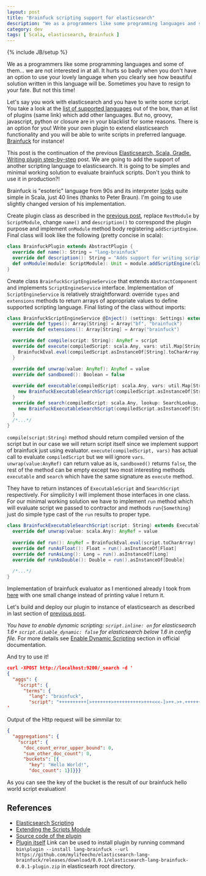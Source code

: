 ```yaml
---
layout: post
title: "Brainfuck scripting support for elasticsearch"
description: "We as a programmers like some programming languages and some of them... we are not interested in at all. It hurts so badly when you don't have an option to use your lovely language when you clearly see how beautiful solution written in this language will be. Sometimes you have to resign to your fate. But not this time!" 
category: dev
tags: [ Scala, elasticsearch, Brainfuck ]
---
```

{% include JB/setup %}

We as a programmers like some programming languages and some of them... we are not interested in at all. It hurts so badly when you don't have an option to use your lovely language when you clearly see how beautiful solution written in this language will be. Sometimes you have to resign to your fate. But not this time! 

Let's say you work with elasticsearch and you have to write some script. You take a look at the [list of supported languages][es-list-supported-lang] out of the box, than at list of plugins (same link) which add other languages. But no, groovy, javascript, python or closure are in your blacklist for some reasons. There is an option for you! Write your own plugin to extend elasticsearch functionality and you will be able to write scripts in preferred language. [Brainfuck][brainfuck] for instance!

This post is the continuation of the previous [Elasticsearch, Scala, Gradle. Writing plugin step-by-step][hw-plugin] post. We are going to add the support of another scripting language to elasticsearch. It is going to be simples and minimal working solution to evaluate brainfuck scripts. Don't you think to use it in production?!

Brainfuck is "esoteric" language from 90s and its interpreter [looks][brainfuck-int] quite simple in Scala, just 40 lines (thanks to Peter Braun). I'm going to use slightly changed version of his implementation.

Create plugin class as described in the [previous post][hw-plugin], replace `RestModule` by `ScriptModule`, change `name()` and `description()` to correspond the plugin purpose and implement `onModule` method body registering `addScriptEngine`. Final class will look like the following (pretty concise in scala):

```scala
class BrainfuckPlugin extends AbstractPlugin {
  override def name(): String = "lang-brainfuck"
  override def description(): String = "Adds support for writing scripts in Brainfuck"
  def onModule(module: ScriptModule): Unit = module.addScriptEngine(classOf[BrainfuckScriptEngineService])
}
```

Create class `BrainfuckScriptEngineService` that extends `AbstractComponent` and implements `ScriptEngineService` interface. Implementation of `ScriptEngineService` is relatively straightforward: override `types` and `extensions` methods to return arrays of appropriate values to define supported scripting language. Final listing of the class without imports:

```scala
class BrainfuckScriptEngineService @Inject() (settings: Settings) extends AbstractComponent(settings) with ScriptEngineService {
  override def types(): Array[String] = Array("bf", "brainfuck")
  override def extensions(): Array[String] = Array("brainfuck")

  override def compile(script: String): AnyRef = script
  override def execute(compiledScript: scala.Any, vars: util.Map[String, AnyRef]): AnyRef = {
    BrainfuckEval.eval(compiledScript.asInstanceOf[String].toCharArray)
  }

  override def unwrap(value: AnyRef): AnyRef = value
  override def sandboxed(): Boolean = false
  
  override def executable(compiledScript: scala.Any, vars: util.Map[String, AnyRef]): ExecutableScript = {
    new BrainfuckExecutableSearchScript(compiledScript.asInstanceOf[String])
  }
  override def search(compiledScript: scala.Any, lookup: SearchLookup, vars: util.Map[String, AnyRef]): SearchScript = {
    new BrainfuckExecutableSearchScript(compiledScript.asInstanceOf[String])
  }
  /*...*/
}
```

`compile(script:String)` method should return compiled version of the script but in our case we will return script itself since we implement support of brainfuck just using evaluator. 
`execute(compiledScript, vars)` has actual call to evaluate `compiledScript` but we will ignore `vars`.
`unwrap(value:AnyRef)` can return value as is, `sandboxed()` returns `false`, the rest of the method can be empty except 
two most interesting methods `executable` and `search` which have the same signature as `execute` method.

They have to return instances of `ExecutableScript` and `SearchScript` respectively. For simplicity I will implement those interfaces in one class. For our minimal working solution we have to implement `run` method which will evaluate script we passed to contractor and methods `run{Something}` just do simple type cast of the `run` results to proper type.

```scala
class BrainfuckExecutableSearchScript(script: String) extends ExecutableScript with SearchScript {
  override def unwrap(value: scala.Any): AnyRef = value
  
  override def run(): AnyRef = BrainfuckEval.eval(script.toCharArray)
  override def runAsFloat(): Float = run().asInstanceOf[Float]
  override def runAsLong(): Long = run().asInstanceOf[Long]
  override def runAsDouble(): Double = run().asInstanceOf[Double]
  
  /*...*/
}
```

Implementation of brainfuck evaluator as I mentioned already I took from [here][brainfuck-int] with one small change instead of printing value I return it.

Let's build and deploy our plugin to instance of elasticsearch as described in last section of [previous post][hw-plugin]. 

*You have to enable dynamic scripting: `script.inline: on` for elasticsearch 1.6+ `script.disable_dynamic: false` for elasticsearch below 1.6 in config file.* For more details see [Enable Dynamic Scripting][enable-scripting] section in official documentation.

And try to use it!

```json
curl -XPOST http://localhost:9200/_search -d '
{
  "aggs": {
    "script": {
      "terms": {
        "lang": "brainfuck",
        "script": "++++++++++[>+++++++>++++++++++>+++<<<-]>++.>+.+++++++..+++.>++.<<+++++++++++++++.>.+++.------.--------.>+."}}}}
'
```

Output of the Http request will be simmilar to:

```json
{
  "aggregations": {
    "script": {
      "doc_count_error_upper_bound": 0,
      "sum_other_doc_count": 0,
      "buckets": [{
        "key": "Hello World!",
        "doc_count": 1}]}}}
```

As you can see the key of the bucket is the result of our brainfuck hello world script evaluation!

## References

* [Elasticsearch Scripting][scripting-es]
* [Extending the Scripts Module][extending-scripts-module]
* [Source code of the plugin][plugin-src]
* [Plugin itself][plugin-zip] Link can be used to install plugin by running command `bin\plugin --install lang-brainfuck --url https://github.com/mylifeecho/elasticsearch-lang-brainfuck/releases/download/0.0.1/elasticsearch-lang-brainfuck-0.0.1-plugin.zip` in elasticsearh root directory.

[hw-plugin]: http://mylifeecho.com/dev/elasticsearch-plugin-scala/
[brainfuck]: https://en.wikipedia.org/wiki/Brainfuck
[brainfuck-int]: http://peter-braun.org/2012/07/brainfuck-interpreter-in-40-lines-of-scala/
[es-list-supported-lang]: https://www.elastic.co/guide/en/elasticsearch/reference/1.7/modules-plugins.html#scripting
[scripting-es]: https://www.elastic.co/guide/en/elasticsearch/reference/current/modules-scripting.html
[extending-scripts-module]: https://www.elastic.co/blog/found-extending-the-scripting-module
[plugin-src]: https://github.com/mylifeecho/elasticsearch-lang-brainfuck
[enable-scripting]: https://www.elastic.co/guide/en/elasticsearch/reference/1.7/modules-scripting.html#enable-dynamic-scripting
[plugin-zip]: https://github.com/mylifeecho/elasticsearch-lang-brainfuck/releases/download/0.0.1/elasticsearch-lang-brainfuck-0.0.1-plugin.zip
